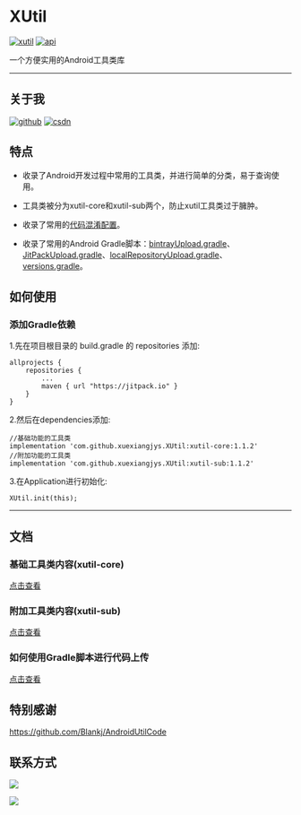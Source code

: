 # XUtil

[![xutil][xutil-svg]][xutil] [![api][apisvg]][api]

一个方便实用的Android工具类库

------------------------------------

## 关于我

[![github](https://img.shields.io/badge/GitHub-xuexiangjys-blue.svg)](https://github.com/xuexiangjys)   [![csdn](https://img.shields.io/badge/CSDN-xuexiangjys-green.svg)](http://blog.csdn.net/xuexiangjys)

## 特点

* 收录了Android开发过程中常用的工具类，并进行简单的分类，易于查询使用。

* 工具类被分为xutil-core和xutil-sub两个，防止xutil工具类过于臃肿。

* 收录了常用的[代码混淆配置](./xutil-core/base-proguard-rules.pro)。

* 收录了常用的Android Gradle脚本：[bintrayUpload.gradle](./bintrayUpload.gradle)、[JitPackUpload.gradle](./JitPackUpload.gradle)、[localRepositoryUpload.gradle](./localRepositoryUpload.gradle)、[versions.gradle](./versions.gradle)。


## 如何使用

### 添加Gradle依赖

1.先在项目根目录的 build.gradle 的 repositories 添加:
```
allprojects {
    repositories {
        ...
        maven { url "https://jitpack.io" }
    }
}
```

2.然后在dependencies添加:

```
//基础功能的工具类
implementation 'com.github.xuexiangjys.XUtil:xutil-core:1.1.2'
//附加功能的工具类
implementation 'com.github.xuexiangjys.XUtil:xutil-sub:1.1.2'
```

3.在Application进行初始化:

```
XUtil.init(this);
```

------------------------------------

## 文档

### 基础工具类内容(xutil-core)

[点击查看](./xutil-core/README.md)

### 附加工具类内容(xutil-sub)

[点击查看](./xutil-sub/README.md)

### 如何使用Gradle脚本进行代码上传

[点击查看](./README_UPLOAD.md)

## 特别感谢

https://github.com/Blankj/AndroidUtilCode

## 联系方式

[![](https://img.shields.io/badge/点击一键加入QQ群-602082750-blue.svg)](http://shang.qq.com/wpa/qunwpa?idkey=9922861ef85c19f1575aecea0e8680f60d9386080a97ed310c971ae074998887)

![](https://github.com/xuexiangjys/XPage/blob/master/img/qq_group.jpg)

[xutil-svg]: https://img.shields.io/badge/XUtil-v1.1.2-brightgreen.svg
[xutil]: https://github.com/xuexiangjys/XUtil
[apisvg]: https://img.shields.io/badge/API-14+-brightgreen.svg
[api]: https://android-arsenal.com/api?level=14
